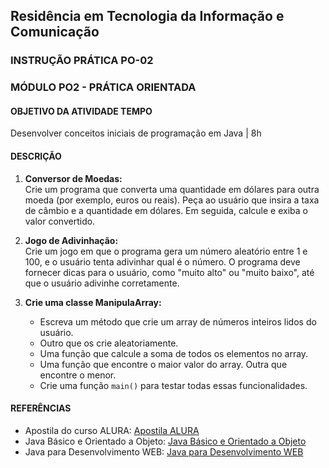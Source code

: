## Residência em Tecnologia da Informação e Comunicação
### INSTRUÇÃO PRÁTICA PO-02
### MÓDULO PO2 - PRÁTICA ORIENTADA
#### OBJETIVO DA ATIVIDADE TEMPO
Desenvolver conceitos iniciais de programação em Java | 8h

#### DESCRIÇÃO
1. **Conversor de Moedas:**  
   Crie um programa que converta uma quantidade em dólares para outra moeda (por exemplo, euros ou reais). Peça ao usuário que insira a taxa de câmbio e a quantidade em dólares. Em seguida, calcule e exiba o valor convertido.
   
2. **Jogo de Adivinhação:**  
   Crie um jogo em que o programa gera um número aleatório entre 1 e 100, e o usuário tenta adivinhar qual é o número. O programa deve fornecer dicas para o usuário, como "muito alto" ou "muito baixo", até que o usuário adivinhe corretamente.
   
3. **Crie uma classe ManipulaArray:**  
   - Escreva um método que crie um array de números inteiros lidos do usuário.
   - Outro que os crie aleatoriamente.
   - Uma função que calcule a soma de todos os elementos no array.
   - Uma função que encontre o maior valor do array. Outra que encontre o menor.
   - Crie uma função `main()` para testar todas essas funcionalidades.

#### REFERÊNCIAS
- Apostila do curso ALURA: [Apostila ALURA](https://www.caelum.com.br/apostila/apostilajava-web.pdf)
- Java Básico e Orientado a Objeto: [Java Básico e Orientado a Objeto](https://canal.cecierj.edu.br/012016/d7d8367338445d5a49b4d5a49f6ad2b9.pdf)
- Java para Desenvolvimento WEB: [Java para Desenvolvimento WEB](https://docente.ifsc.edu.br/mello/livros/java/caelum-java-web-fj21-banco-de-dados-jdbc.pdf)
